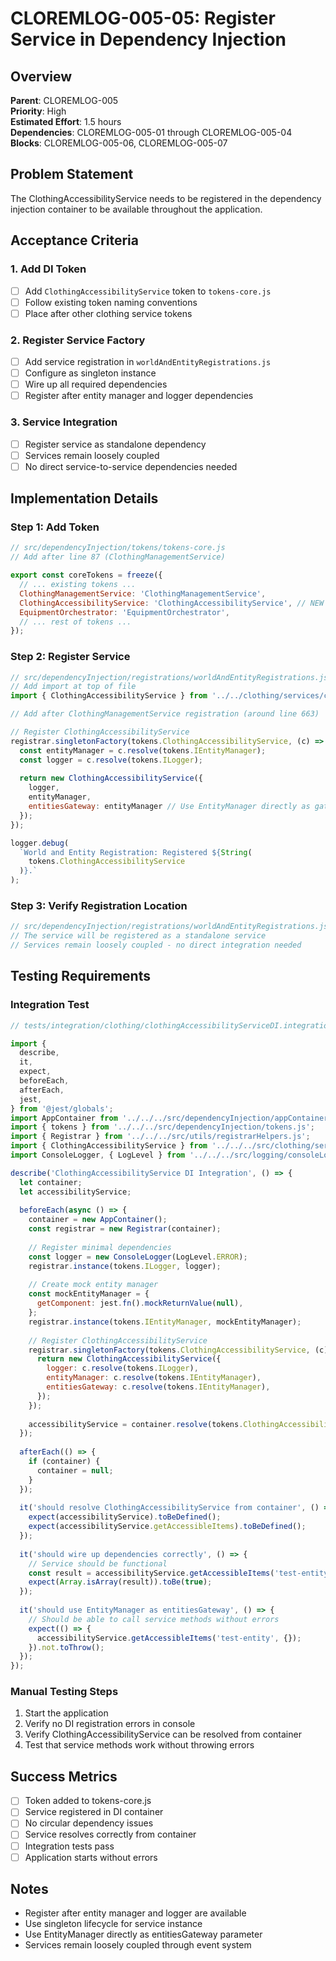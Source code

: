 # CLOREMLOG-005-05: Register Service in Dependency Injection

## Overview
**Parent**: CLOREMLOG-005  
**Priority**: High  
**Estimated Effort**: 1.5 hours  
**Dependencies**: CLOREMLOG-005-01 through CLOREMLOG-005-04  
**Blocks**: CLOREMLOG-005-06, CLOREMLOG-005-07

## Problem Statement
The ClothingAccessibilityService needs to be registered in the dependency injection container to be available throughout the application.

## Acceptance Criteria

### 1. Add DI Token
- [ ] Add `ClothingAccessibilityService` token to `tokens-core.js`
- [ ] Follow existing token naming conventions
- [ ] Place after other clothing service tokens

### 2. Register Service Factory
- [ ] Add service registration in `worldAndEntityRegistrations.js`
- [ ] Configure as singleton instance
- [ ] Wire up all required dependencies
- [ ] Register after entity manager and logger dependencies

### 3. Service Integration
- [ ] Register service as standalone dependency
- [ ] Services remain loosely coupled
- [ ] No direct service-to-service dependencies needed

## Implementation Details

### Step 1: Add Token
```javascript
// src/dependencyInjection/tokens/tokens-core.js
// Add after line 87 (ClothingManagementService)

export const coreTokens = freeze({
  // ... existing tokens ...
  ClothingManagementService: 'ClothingManagementService',
  ClothingAccessibilityService: 'ClothingAccessibilityService', // NEW
  EquipmentOrchestrator: 'EquipmentOrchestrator',
  // ... rest of tokens ...
});
```

### Step 2: Register Service
```javascript
// src/dependencyInjection/registrations/worldAndEntityRegistrations.js
// Add import at top of file
import { ClothingAccessibilityService } from '../../clothing/services/clothingAccessibilityService.js';

// Add after ClothingManagementService registration (around line 663)

// Register ClothingAccessibilityService
registrar.singletonFactory(tokens.ClothingAccessibilityService, (c) => {
  const entityManager = c.resolve(tokens.IEntityManager);
  const logger = c.resolve(tokens.ILogger);
  
  return new ClothingAccessibilityService({
    logger,
    entityManager,
    entitiesGateway: entityManager // Use EntityManager directly as gateway
  });
});

logger.debug(
  `World and Entity Registration: Registered ${String(
    tokens.ClothingAccessibilityService
  )}.`
);
```

### Step 3: Verify Registration Location
```javascript
// src/dependencyInjection/registrations/worldAndEntityRegistrations.js
// The service will be registered as a standalone service
// Services remain loosely coupled - no direct integration needed
```

## Testing Requirements

### Integration Test
```javascript
// tests/integration/clothing/clothingAccessibilityServiceDI.integration.test.js

import {
  describe,
  it,
  expect,
  beforeEach,
  afterEach,
  jest,
} from '@jest/globals';
import AppContainer from '../../../src/dependencyInjection/appContainer.js';
import { tokens } from '../../../src/dependencyInjection/tokens.js';
import { Registrar } from '../../../src/utils/registrarHelpers.js';
import { ClothingAccessibilityService } from '../../../src/clothing/services/clothingAccessibilityService.js';
import ConsoleLogger, { LogLevel } from '../../../src/logging/consoleLogger.js';

describe('ClothingAccessibilityService DI Integration', () => {
  let container;
  let accessibilityService;
  
  beforeEach(async () => {
    container = new AppContainer();
    const registrar = new Registrar(container);
    
    // Register minimal dependencies
    const logger = new ConsoleLogger(LogLevel.ERROR);
    registrar.instance(tokens.ILogger, logger);
    
    // Create mock entity manager
    const mockEntityManager = {
      getComponent: jest.fn().mockReturnValue(null),
    };
    registrar.instance(tokens.IEntityManager, mockEntityManager);
    
    // Register ClothingAccessibilityService
    registrar.singletonFactory(tokens.ClothingAccessibilityService, (c) => {
      return new ClothingAccessibilityService({
        logger: c.resolve(tokens.ILogger),
        entityManager: c.resolve(tokens.IEntityManager),
        entitiesGateway: c.resolve(tokens.IEntityManager),
      });
    });
    
    accessibilityService = container.resolve(tokens.ClothingAccessibilityService);
  });
  
  afterEach(() => {
    if (container) {
      container = null;
    }
  });
  
  it('should resolve ClothingAccessibilityService from container', () => {
    expect(accessibilityService).toBeDefined();
    expect(accessibilityService.getAccessibleItems).toBeDefined();
  });
  
  it('should wire up dependencies correctly', () => {
    // Service should be functional
    const result = accessibilityService.getAccessibleItems('test-entity');
    expect(Array.isArray(result)).toBe(true);
  });
  
  it('should use EntityManager as entitiesGateway', () => {
    // Should be able to call service methods without errors
    expect(() => {
      accessibilityService.getAccessibleItems('test-entity', {});
    }).not.toThrow();
  });
});
```

### Manual Testing Steps
1. Start the application
2. Verify no DI registration errors in console
3. Verify ClothingAccessibilityService can be resolved from container
4. Test that service methods work without throwing errors

## Success Metrics
- [ ] Token added to tokens-core.js
- [ ] Service registered in DI container
- [ ] No circular dependency issues
- [ ] Service resolves correctly from container
- [ ] Integration tests pass
- [ ] Application starts without errors

## Notes
- Register after entity manager and logger are available
- Use singleton lifecycle for service instance
- Use EntityManager directly as entitiesGateway parameter
- Services remain loosely coupled through event system
